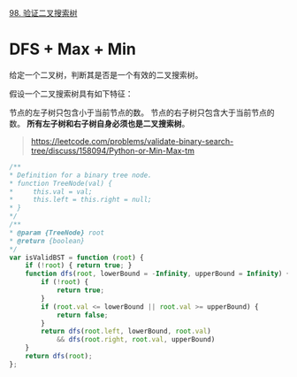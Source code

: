 [98. 验证二叉搜索树](https://leetcode-cn.com/problems/validate-binary-search-tree/)

# DFS + Max + Min

给定一个二叉树，判断其是否是一个有效的二叉搜索树。

假设一个二叉搜索树具有如下特征：

节点的左子树只包含小于当前节点的数。
节点的右子树只包含大于当前节点的数。
**所有左子树和右子树自身必须也是二叉搜索树**。

> https://leetcode.com/problems/validate-binary-search-tree/discuss/158094/Python-or-Min-Max-tm

```javascript
/**
* Definition for a binary tree node.
* function TreeNode(val) {
*     this.val = val;
*     this.left = this.right = null;
* }
*/
/**
* @param {TreeNode} root
* @return {boolean}
*/
var isValidBST = function (root) {
    if (!root) { return true; }
    function dfs(root, lowerBound = -Infinity, upperBound = Infinity) {
        if (!root) {
            return true;
        }
        if (root.val <= lowerBound || root.val >= upperBound) {
            return false;
        }
        return dfs(root.left, lowerBound, root.val) 
            && dfs(root.right, root.val, upperBound)
    }
    return dfs(root);
};
```

